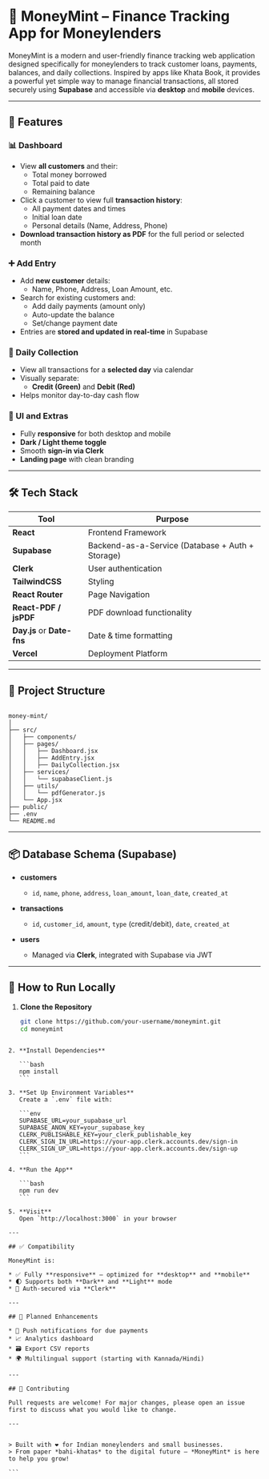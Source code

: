 # 💸 MoneyMint – Finance Tracking App for Moneylenders

MoneyMint is a modern and user-friendly finance tracking web application designed specifically for moneylenders to track customer loans, payments, balances, and daily collections. Inspired by apps like Khata Book, it provides a powerful yet simple way to manage financial transactions, all stored securely using **Supabase** and accessible via **desktop** and **mobile** devices.

---

## 🚀 Features

### 📊 Dashboard
- View **all customers** and their:
  - Total money borrowed
  - Total paid to date
  - Remaining balance
- Click a customer to view full **transaction history**:
  - All payment dates and times
  - Initial loan date
  - Personal details (Name, Address, Phone)
- **Download transaction history as PDF** for the full period or selected month

### ➕ Add Entry
- Add **new customer** details:
  - Name, Phone, Address, Loan Amount, etc.
- Search for existing customers and:
  - Add daily payments (amount only)
  - Auto-update the balance
  - Set/change payment date
- Entries are **stored and updated in real-time** in Supabase

### 📅 Daily Collection
- View all transactions for a **selected day** via calendar
- Visually separate:
  - **Credit (Green)** and **Debit (Red)**
- Helps monitor day-to-day cash flow

### 🎨 UI and Extras
- Fully **responsive** for both desktop and mobile
- **Dark / Light theme toggle**
- Smooth **sign-in via Clerk**
- **Landing page** with clean branding

---

## 🛠 Tech Stack

| Tool | Purpose |
|------|---------|
| **React** | Frontend Framework |
| **Supabase** | Backend-as-a-Service (Database + Auth + Storage) |
| **Clerk** | User authentication |
| **TailwindCSS** | Styling |
| **React Router** | Page Navigation |
| **React-PDF / jsPDF** | PDF download functionality |
| **Day.js** or **Date-fns** | Date & time formatting |
| **Vercel** | Deployment Platform |

---

## 📁 Project Structure

```

money-mint/
│
├── src/
│   ├── components/
│   ├── pages/
│   │   ├── Dashboard.jsx
│   │   ├── AddEntry.jsx
│   │   ├── DailyCollection.jsx
│   ├── services/
│   │   └── supabaseClient.js
│   ├── utils/
│   │   └── pdfGenerator.js
│   └── App.jsx
├── public/
├── .env
└── README.md

````

---

## 📦 Database Schema (Supabase)

- **customers**
  - `id`, `name`, `phone`, `address`, `loan_amount`, `loan_date`, `created_at`

- **transactions**
  - `id`, `customer_id`, `amount`, `type` (credit/debit), `date`, `created_at`

- **users**
  - Managed via **Clerk**, integrated with Supabase via JWT

---

## 📲 How to Run Locally

1. **Clone the Repository**  
   ```bash
   git clone https://github.com/your-username/moneymint.git
   cd moneymint
````

2. **Install Dependencies**

   ```bash
   npm install
   ```

3. **Set Up Environment Variables**
   Create a `.env` file with:

   ```env
   SUPABASE_URL=your_supabase_url
   SUPABASE_ANON_KEY=your_supabase_key
   CLERK_PUBLISHABLE_KEY=your_clerk_publishable_key
   CLERK_SIGN_IN_URL=https://your-app.clerk.accounts.dev/sign-in
   CLERK_SIGN_UP_URL=https://your-app.clerk.accounts.dev/sign-up
   ```

4. **Run the App**

   ```bash
   npm run dev
   ```

5. **Visit**
   Open `http://localhost:3000` in your browser

---

## ✅ Compatibility

MoneyMint is:

* ✅ Fully **responsive** – optimized for **desktop** and **mobile**
* 🌓 Supports both **Dark** and **Light** mode
* 🔐 Auth-secured via **Clerk**

---

## 🧱 Planned Enhancements

* 🔔 Push notifications for due payments
* 📈 Analytics dashboard
* 🗃️ Export CSV reports
* 🌍 Multilingual support (starting with Kannada/Hindi)

---

## 🤝 Contributing

Pull requests are welcome! For major changes, please open an issue first to discuss what you would like to change.

---


> Built with ❤️ for Indian moneylenders and small businesses.
> From paper *bahi-khatas* to the digital future — *MoneyMint* is here to help you grow!

```
